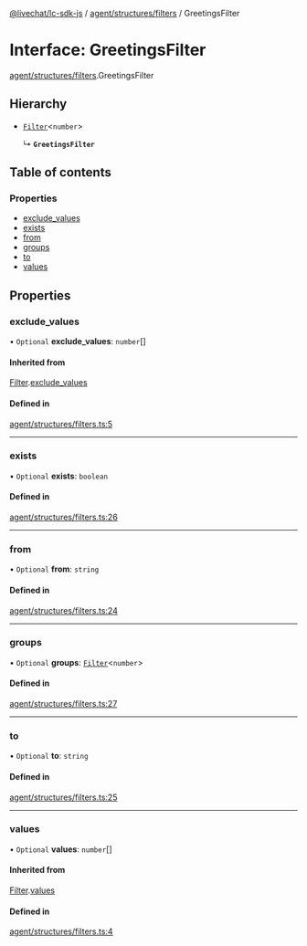 [@livechat/lc-sdk-js](../README.md) / [agent/structures/filters](../modules/agent_structures_filters.md) / GreetingsFilter

# Interface: GreetingsFilter

[agent/structures/filters](../modules/agent_structures_filters.md).GreetingsFilter

## Hierarchy

- [`Filter`](agent_structures_filters.Filter.md)<`number`\>

  ↳ **`GreetingsFilter`**

## Table of contents

### Properties

- [exclude\_values](agent_structures_filters.GreetingsFilter.md#exclude_values)
- [exists](agent_structures_filters.GreetingsFilter.md#exists)
- [from](agent_structures_filters.GreetingsFilter.md#from)
- [groups](agent_structures_filters.GreetingsFilter.md#groups)
- [to](agent_structures_filters.GreetingsFilter.md#to)
- [values](agent_structures_filters.GreetingsFilter.md#values)

## Properties

### exclude\_values

• `Optional` **exclude\_values**: `number`[]

#### Inherited from

[Filter](agent_structures_filters.Filter.md).[exclude_values](agent_structures_filters.Filter.md#exclude_values)

#### Defined in

[agent/structures/filters.ts:5](https://github.com/livechat/lc-sdk-js/blob/25e113d/src/agent/structures/filters.ts#L5)

___

### exists

• `Optional` **exists**: `boolean`

#### Defined in

[agent/structures/filters.ts:26](https://github.com/livechat/lc-sdk-js/blob/25e113d/src/agent/structures/filters.ts#L26)

___

### from

• `Optional` **from**: `string`

#### Defined in

[agent/structures/filters.ts:24](https://github.com/livechat/lc-sdk-js/blob/25e113d/src/agent/structures/filters.ts#L24)

___

### groups

• `Optional` **groups**: [`Filter`](agent_structures_filters.Filter.md)<`number`\>

#### Defined in

[agent/structures/filters.ts:27](https://github.com/livechat/lc-sdk-js/blob/25e113d/src/agent/structures/filters.ts#L27)

___

### to

• `Optional` **to**: `string`

#### Defined in

[agent/structures/filters.ts:25](https://github.com/livechat/lc-sdk-js/blob/25e113d/src/agent/structures/filters.ts#L25)

___

### values

• `Optional` **values**: `number`[]

#### Inherited from

[Filter](agent_structures_filters.Filter.md).[values](agent_structures_filters.Filter.md#values)

#### Defined in

[agent/structures/filters.ts:4](https://github.com/livechat/lc-sdk-js/blob/25e113d/src/agent/structures/filters.ts#L4)
